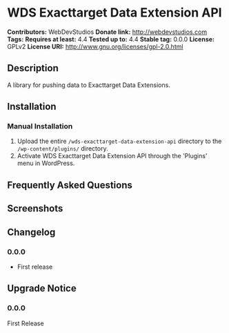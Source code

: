 # WDS Exacttarget Data Extension API #
**Contributors:**      WebDevStudios
**Donate link:**       http://webdevstudios.com
**Tags:**
**Requires at least:** 4.4
**Tested up to:**      4.4
**Stable tag:**        0.0.0
**License:**           GPLv2
**License URI:**       http://www.gnu.org/licenses/gpl-2.0.html

## Description ##

A library for pushing data to Exacttarget Data Extensions.

## Installation ##

### Manual Installation ###

1. Upload the entire `/wds-exacttarget-data-extension-api` directory to the `/wp-content/plugins/` directory.
2. Activate WDS Exacttarget Data Extension API through the 'Plugins' menu in WordPress.

## Frequently Asked Questions ##

## Screenshots ##

## Changelog ##

### 0.0.0 ###
* First release

## Upgrade Notice ##

### 0.0.0 ###
First Release
